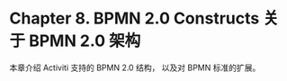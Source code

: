 Chapter 8. BPMN 2.0 Constructs 关于 BPMN 2.0 架构
=================

本章介绍 Activiti 支持的 BPMN 2.0 结构， 以及对 BPMN 标准的扩展。